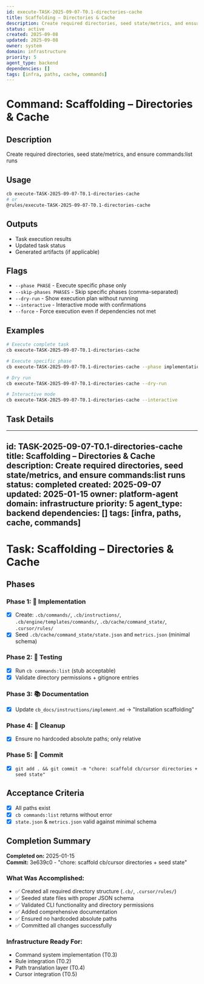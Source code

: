 ```yaml
---
id: execute-TASK-2025-09-07-T0.1-directories-cache
title: Scaffolding – Directories & Cache
description: Create required directories, seed state/metrics, and ensure commands:list runs
status: active
created: 2025-09-08
updated: 2025-09-08
owner: system
domain: infrastructure
priority: 5
agent_type: backend
dependencies: []
tags: [infra, paths, cache, commands]
---
```


# Command: Scaffolding – Directories & Cache

## Description
Create required directories, seed state/metrics, and ensure commands:list runs

## Usage
```bash
cb execute-TASK-2025-09-07-T0.1-directories-cache
# or
@rules/execute-TASK-2025-09-07-T0.1-directories-cache
```

## Outputs
- Task execution results
- Updated task status
- Generated artifacts (if applicable)

## Flags
- `--phase PHASE` - Execute specific phase only
- `--skip-phases PHASES` - Skip specific phases (comma-separated)
- `--dry-run` - Show execution plan without running
- `--interactive` - Interactive mode with confirmations
- `--force` - Force execution even if dependencies not met

## Examples
```bash
# Execute complete task
cb execute-TASK-2025-09-07-T0.1-directories-cache

# Execute specific phase
cb execute-TASK-2025-09-07-T0.1-directories-cache --phase implementation

# Dry run
cb execute-TASK-2025-09-07-T0.1-directories-cache --dry-run

# Interactive mode
cb execute-TASK-2025-09-07-T0.1-directories-cache --interactive
```

## Task Details

---
id: TASK-2025-09-07-T0.1-directories-cache
title: Scaffolding – Directories & Cache
description: Create required directories, seed state/metrics, and ensure commands:list runs
status: completed
created: 2025-09-07
updated: 2025-01-15
owner: platform-agent
domain: infrastructure
priority: 5
agent_type: backend
dependencies: []
tags: [infra, paths, cache, commands]
---

# Task: Scaffolding – Directories & Cache

## Phases
### Phase 1: 🚀 Implementation
- [x] Create: `.cb/commands/`, `.cb/instructions/`, `.cb/engine/templates/commands/`, `.cb/cache/command_state/`, `.cursor/rules/`
- [x] Seed `.cb/cache/command_state/state.json` and `metrics.json` (minimal schema)

### Phase 2: 🧪 Testing
- [x] Run `cb commands:list` (stub acceptable)
- [x] Validate directory permissions + gitignore entries

### Phase 3: 📚 Documentation
- [x] Update `cb_docs/instructions/implement.md` → "Installation scaffolding"

### Phase 4: 🧹 Cleanup
- [x] Ensure no hardcoded absolute paths; only relative

### Phase 5: 💾 Commit
- [x] `git add . && git commit -m "chore: scaffold cb/cursor directories + seed state"`

## Acceptance Criteria
- [x] All paths exist
- [x] `cb commands:list` returns without error
- [x] `state.json` & `metrics.json` valid against minimal schema

## Completion Summary
**Completed on:** 2025-01-15  
**Commit:** 3e639c0 - "chore: scaffold cb/cursor directories + seed state"

### What Was Accomplished:
- ✅ Created all required directory structure (`.cb/`, `.cursor/rules/`)
- ✅ Seeded state files with proper JSON schema
- ✅ Validated CLI functionality and directory permissions
- ✅ Added comprehensive documentation
- ✅ Ensured no hardcoded absolute paths
- ✅ Committed all changes successfully

### Infrastructure Ready For:
- Command system implementation (T0.3)
- Rule integration (T0.2) 
- Path translation layer (T0.4)
- Cursor integration (T0.5)

